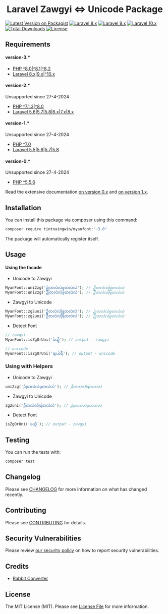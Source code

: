 <h1 align="center">Laravel Zawgyi <=> Unicode Package</h1>

[![Latest Version on Packagist](https://img.shields.io/packagist/v/tintnaingwin/myanfont.svg?style=flat-square)](https://packagist.org/packages/tintnaingwin/myanfont)
[![Laravel 8.x](https://img.shields.io/badge/Laravel-8.x-red.svg?style=flat-square)](http://laravel.com/docs/8.x)
[![Laravel 9.x](https://img.shields.io/badge/Laravel-9.x-red.svg?style=flat-square)](http://laravel.com/docs/9.x)
[![Laravel 10.x](https://img.shields.io/badge/Laravel-10.x-red.svg?style=flat-square)](http://laravel.com/docs/10.x)
[![Total Downloads](https://img.shields.io/packagist/dt/tintnaingwin/myanfont.svg?style=flat-square)](https://packagist.org/packages/tintnaingwin/myanfont)
[![License](https://img.shields.io/github/license/mashape/apistatus.svg?style=flat-square)](https://packagist.org/packages/tintnaingwin/myanfont)

## Requirements

#### version-3.*
- [PHP ^8.0|^8.1|^8.2](http://php.net/)
- [Laravel 8.x|9.x|^10.x](https://github.com/laravel/framework)

#### version-2.*
Unsupported since 27-4-2024
- [PHP ^7.1.3|^8.0](http://php.net/)
- [Laravel 5.6|5.7|5.8|6.x|7.x|8.x](https://github.com/laravel/framework)

#### version-1.*
Unsupported since 27-4-2024
- [PHP ^7.0](http://php.net/)
- [Laravel 5.5|5.6|5.7|5.8](https://github.com/laravel/framework)

#### version-0.*
Unsupported since 27-4-2024
- [PHP ^5.5.6](http://php.net/)

Read the extensive documentation [on version 0.x](https://github.com/tintnaingwinn/MyanFont/tree/v0.x) and [on version 1.x](https://github.com/tintnaingwinn/MyanFont/tree/v1).

## Installation
You can install this package via composer using this command:

```bash
composer require tintnaingwin/myanfont:"~3.0"
```

The package will automatically register itself.

## Usage
#### Using the facade

- Unicode to Zawgyi

```php
MyanFont::uni2zg('ဥုံတလဲလဲဖွတလဲလဲ'); // ဥဳံတလဲလဲဖြတလဲလဲ
MyanFont::uni2zg('ဥုံတလဲလဲဖွတလဲလဲ'); // ဥဳံတလဲလဲဖြတလဲလဲ
```

- Zawgyi to Unicode

```php
MyanFont::zg2uni('ဥဳံတလဲလဲဖြတလဲလဲ'); // ဥုံတလဲလဲဖွတလဲလဲ
MyanFont::zg2uni('ဥဳံတလဲလဲဖြတလဲလဲ'); // ဥုံတလဲလဲဖွတလဲလဲ
```
- Detect Font

```php
// zawgyi
MyanFont::isZgOrUni('ခ်ယ္ရီ'); // output - zawgyi

// unicode
MyanFont::isZgOrUni('ချယ်ရီ'); // output - unicode
```

### Using with Helpers

- Unicode to Zawgyi
```php
uni2zg('ဥုံတလဲလဲဖွတလဲလဲ'); // ဥဳံတလဲလဲဖြတလဲလဲ
```

- Zawgyi to Unicode
```php
zg2uni('ဥဳံတလဲလဲဖြတလဲလဲ'); // ဥုံတလဲလဲဖွတလဲလဲ
```

- Detect Font
```php
isZgOrUni('ခ်ယ္ရီ'); // output - zawgyi
```

## Testing

You can run the tests with:

```bash
composer test
```

## Changelog

Please see [CHANGELOG](CHANGELOG.md) for more information on what has changed recently.

## Contributing

Please see [CONTRIBUTING](.github/CONTRIBUTING.md) for details.

## Security Vulnerabilities

Please review [our security policy](../../security/policy) on how to report security vulnerabilities.

## Credits

- [Rabbit Converter](https://github.com/Rabbit-Converter/Rabbit-PHP)

## License

The MIT License (MIT). Please see [License File](LICENSE.md) for more information.
